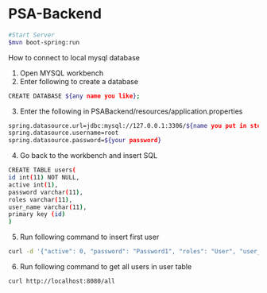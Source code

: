 # PSA-Backend

```bash
#Start Server
$mvn boot-spring:run
```

How to connect to local mysql database
1. Open MYSQL workbench
2. Enter following to create a database 
```bash
CREATE DATABASE ${any name you like};
```
3. Enter the following in PSABackend/resources/application.properties
```bash
spring.datasource.url=jdbc:mysql://127.0.0.1:3306/${name you put in step 2}
spring.datasource.username=root
spring.datasource.password=${your password}
```

4. Go back to the workbench and insert SQL
```bash
CREATE TABLE users(
id int(11) NOT NULL,
active int(1),
password varchar(11),
roles varchar(11),
user_name varchar(11),
primary key (id)
)
```

5. Run following command to insert first user
```bash
curl -d '{"active": 0, "password": "Password1", "roles": "User", "user_name": "SHAUN"}' -H 'Content-Type: application/json' http://localhost:8080/add
```

6. Run following command to get all users in user table
```bash
curl http://localhost:8080/all
```